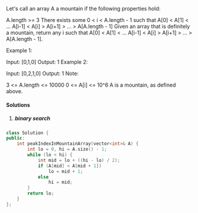 Let's call an array A a mountain if the following properties hold:

A.length >= 3
There exists some 0 < i < A.length - 1 such that A[0] < A[1] < ... A[i-1] < A[i] > A[i+1] > ... > A[A.length - 1]
Given an array that is definitely a mountain, return any i such that A[0] < A[1] < ... A[i-1] < A[i] > A[i+1] > ... > A[A.length - 1].

Example 1:

Input: [0,1,0]
Output: 1
Example 2:

Input: [0,2,1,0]
Output: 1
Note:

3 <= A.length <= 10000
0 <= A[i] <= 10^6
A is a mountain, as defined above.

#### Solutions

1. ##### binary search

```c++
class Solution {
public:
    int peakIndexInMountainArray(vector<int>& A) {
        int lo = 0, hi = A.size() - 1;
        while (lo < hi) {
            int mid = lo + ((hi - lo) / 2);
            if (A[mid] < A[mid + 1])
                lo = mid + 1;
            else
                hi = mid;
        }
        return lo;
    }
};
```